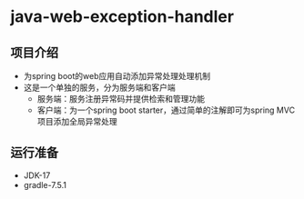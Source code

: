 # java-web-exception-handler

## 项目介绍
* 为spring boot的web应用自动添加异常处理处理机制
* 这是一个单独的服务，分为服务端和客户端
  * 服务端：服务注册异常码并提供检索和管理功能
  * 客户端：为一个spring boot starter，通过简单的注解即可为spring MVC项目添加全局异常处理
## 运行准备
* JDK-17
* gradle-7.5.1
